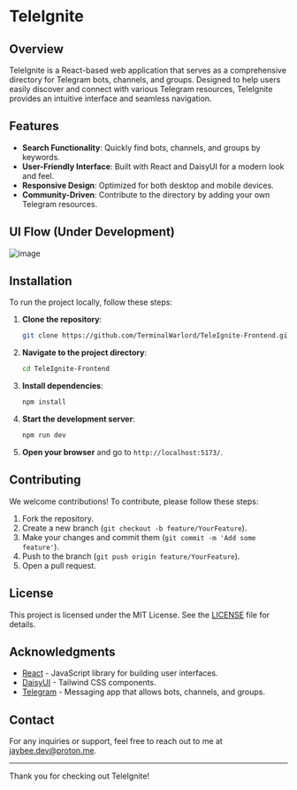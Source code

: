 # TeleIgnite

## Overview

TeleIgnite is a React-based web application that serves as a comprehensive directory for Telegram bots, channels, and groups. Designed to help users easily discover and connect with various Telegram resources, TeleIgnite provides an intuitive interface and seamless navigation.

## Features

- **Search Functionality**: Quickly find bots, channels, and groups by keywords.
- **User-Friendly Interface**: Built with React and DaisyUI for a modern look and feel.
- **Responsive Design**: Optimized for both desktop and mobile devices.
- **Community-Driven**: Contribute to the directory by adding your own Telegram resources.

## UI Flow (Under Development)

![image](docs/telebuzzed_frontend.png)

## Installation

To run the project locally, follow these steps:

1. **Clone the repository**:

   ```bash
   git clone https://github.com/TerminalWarlord/TeleIgnite-Frontend.git
   ```

2. **Navigate to the project directory**:

   ```bash
   cd TeleIgnite-Frontend
   ```

3. **Install dependencies**:

   ```bash
   npm install
   ```

4. **Start the development server**:

   ```bash
   npm run dev
   ```

5. **Open your browser** and go to `http://localhost:5173/`.

## Contributing

We welcome contributions! To contribute, please follow these steps:

1. Fork the repository.
2. Create a new branch (`git checkout -b feature/YourFeature`).
3. Make your changes and commit them (`git commit -m 'Add some feature'`).
4. Push to the branch (`git push origin feature/YourFeature`).
5. Open a pull request.

## License

This project is licensed under the MIT License. See the [LICENSE](LICENSE) file for details.

## Acknowledgments

- [React](https://reactjs.org/) - JavaScript library for building user interfaces.
- [DaisyUI](https://daisyui.com/) - Tailwind CSS components.
- [Telegram](https://telegram.org/) - Messaging app that allows bots, channels, and groups.

## Contact

For any inquiries or support, feel free to reach out to me at jaybee.dev@proton.me.

---

Thank you for checking out TeleIgnite!
